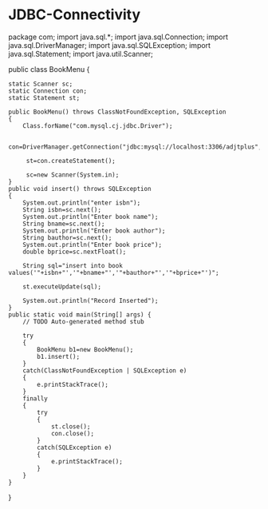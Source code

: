 # JDBC-Connectivity

package com;
import java.sql.*;
import java.sql.Connection;
import java.sql.DriverManager;
import java.sql.SQLException;
import java.sql.Statement;
import java.util.Scanner;

public class BookMenu {

	static Scanner sc;
	static Connection con;
	static Statement st;
	
	public BookMenu() throws ClassNotFoundException, SQLException
	{
		Class.forName("com.mysql.cj.jdbc.Driver");
		
		 con=DriverManager.getConnection("jdbc:mysql://localhost:3306/adjtplus","root","root");
		
		 st=con.createStatement();
		
		 sc=new Scanner(System.in);
	}
	public void insert() throws SQLException
	{
		System.out.println("enter isbn");
		String isbn=sc.next();
		System.out.println("Enter book name");
		String bname=sc.next();
		System.out.println("Enter book author");
		String bauthor=sc.next();
		System.out.println("Enter book price");
		double bprice=sc.nextFloat();
		
		String sql="insert into book values('"+isbn+"','"+bname+"','"+bauthor+"','"+bprice+"')";
		
		st.executeUpdate(sql);
		
		System.out.println("Record Inserted");
	}
	public static void main(String[] args) {
		// TODO Auto-generated method stub

		try
		{
			BookMenu b1=new BookMenu();
			b1.insert();
		}
		catch(ClassNotFoundException | SQLException e)
		{
			e.printStackTrace();
		}
		finally
		{
			try
			{
				st.close();
				con.close();
			}
			catch(SQLException e)
			{
				e.printStackTrace();
			}
		}
	}

}
